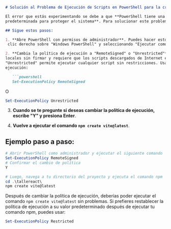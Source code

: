 ```markdown
# Solución al Problema de Ejecución de Scripts en PowerShell para la creación de Proyecto React con VITE

El error que estás experimentando se debe a que **PowerShell tiene una política de ejecución de scripts deshabilitada de manera
predeterminada para proteger el sistema**. Para solucionar este problema, debes cambiar la política de ejecución de PowerShell.

## Sigue estos pasos:

1. **Abre PowerShell con permisos de administrador**. Puedes hacer esto buscando "PowerShell" en el menú de inicio, haciendo
 clic derecho sobre "Windows PowerShell" y seleccionando "Ejecutar como administrador".

2. **Cambia la política de ejecución a "RemoteSigned" o "Unrestricted"**. La política "RemoteSigned" permite ejecutar scripts
locales sin firmar y requiere que los scripts descargados de Internet estén firmados por un editor de confianza. La política
"Unrestricted" permite ejecutar cualquier script sin restricciones. Usa el siguiente comando para cambiar la política de
ejecución:

   ```powershell
   Set-ExecutionPolicy RemoteSigned
   ```

   O

   ```powershell
   Set-ExecutionPolicy Unrestricted
   ```

3. **Cuando se te pregunte si deseas cambiar la política de ejecución, escribe "Y" y presiona Enter**.

4. **Vuelve a ejecutar el comando `npm create vite@latest`**.

## Ejemplo paso a paso:

```powershell
# Abrir PowerShell como administrador y ejecutar el siguiente comando
Set-ExecutionPolicy RemoteSigned
# Confirmar el cambio de política
Y

# Luego, navega a tu directorio del proyecto y ejecuta el comando npm
cd .\tallereact\
npm create vite@latest
```

Después de cambiar la política de ejecución, deberías poder ejecutar el comando `npm create vite@latest` sin problemas. Si 
prefieres restablecer la política de ejecución a su valor predeterminado después de ejecutar tu comando npm, puedes usar:

```powershell
Set-ExecutionPolicy Restricted
```
```
